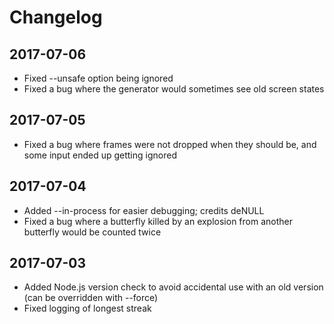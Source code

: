 # Changelog

## 2017-07-06

* Fixed --unsafe option being ignored
* Fixed a bug where the generator would sometimes see old screen states

## 2017-07-05

* Fixed a bug where frames were not dropped when they should be, and some input ended up getting ignored

## 2017-07-04

* Added --in-process for easier debugging; credits deNULL
* Fixed a bug where a butterfly killed by an explosion from another butterfly would be counted twice

## 2017-07-03

* Added Node.js version check to avoid accidental use with an old version (can be overridden with --force)
* Fixed logging of longest streak
